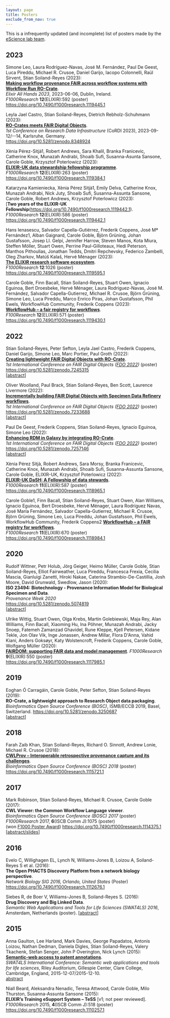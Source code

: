 ```yaml
---
layout: page
title: Posters
exclude_from_nav: true
---
```


This is a infrequently updated (and incomplete) list of posters made by the [eScience lab team](../people.md).


## 2023

Simone Leo, Laura Rodríguez-Navas, José M. Fernández, Paul De Geest, Luca Pireddu, Michael R. Crusoe, Daniel Garijo, Iacopo Colonnelli, Raül Sirvent, Stian Soiland-Reyes (2023):  
[**Making workflow provenance FAIR across workflow systems with Workflow Run RO-Crate**](https://doi.org/10.5281/zenodo.8004793).  
_Elixir All Hands 2023_, 2023-06-06, Dublin, Ireland.  
_F1000Research_  **12**(ELIXIR):592 (poster)  
<https://doi.org/10.7490/f1000research.1119445.1>

Leyla Jael Castro, Stian Soiland-Reyes, Dietrich Rebholz-Schuhmann (2023):  
[**RO-Crates meets FAIR Digital Objects**](https://doi.org/10.5281/zenodo.8348924).  
_1st Conference on Research Data Infrastructure_ (CoRDI 2023), 2023-09-12/--14, Karlsruhe, Germany.    
<https://doi.org/10.5281/zenodo.8348924>


Xènia Pérez-Sitjà1, Robert Andrews, Sara Khalil, Branka Franicevic, Catherine Knox, Munazah Andrabi, Shoaib Sufi, Susanna-Asunta Sansone, Carole Goble, Krzysztof Poterlowicz (2023):  
[**ELIXIR-UK data stewardship fellowship programme**](https://doi.org/10.7490/f1000research.1119384.1).  
_F1000Research_ **12**(ELIXIR):263 (poster)  
<https://doi.org/10.7490/f1000research.1119384.1>

Katarzyna Kamieniecka, Xènia Pérez Sitjà1, Emily Delva, Catherine Knox, Munazah Andrabi, Nick Juty, Shoaib Sufi, Susanna-Assunta Sansone, Carole Goble, Robert Andrews, Krzysztof Poterlowicz (2023):  
[**Two years of the ELIXIR-UK Fellowship**(https://doi.org/10.7490/f1000research.1119442.1).  
_F1000Research_ **12**(ELIXIR):586 (poster)  
<https://doi.org/10.7490/f1000research.1119442.1>

Hans Ienasescu, Salvador Capella-Gutiérrez, Frederik Coppens, José Mª Fernández1, Alban Gaignard, Carole Goble, Björn Grüning, Johan Gustafsson, Josep Ll. Gelpí, Jennifer Harrow, Steven Manos, Kota Miura, Steffen Möller, Stuart Owen, Perrine Paul-Gilloteaux, Hedi Peterson, Manthos Pithoulias, Jonathan Tedds, Dmitri Repchevsky, Federico Zambelli, Oleg Zharkov, Matúš Kalaš, Hervé Ménager (2023):  
[**The ELIXIR research software ecosystem**](https://doi.org/10.7490/f1000research.1119595.1).  
_F1000Research_ **12**:1026 (poster)  
<https://doi.org/10.7490/f1000research.1119595.1>

Carole Goble, Finn Bacall, Stian Soiland-Reyes, Stuart Owen, Ignacio Eguinoa, Bert Droesbeke, Hervé Ménager, Laura Rodriguez-Navas, José M. Fernández, Salvador Capella-Gutierrez, Michael R. Crusoe, Björn Grüning, Simone Leo, Luca Pireddu, Marco Enrico Piras, Johan Gustafsson, Phil Ewels, WorkflowHub Community, Frederik Coppens (2023):  
[**WorkflowHub – a fair registry for workflows**](https://doi.org/10.7490/f1000research.1119430.1).  
_F100Research_ **12**(ELIXIR):571 (poster)  
<https://doi.org/10.7490/f1000research.1119430.1>


## 2022

Stian Soiland-Reyes, Peter Sefton, Leyla Jael Castro, Frederik Coppens, Daniel Garijo, Simone Leo, Marc Portier, Paul Groth (2022):  
[**Creating lightweight FAIR Digital Objects with RO-Crate**](/2022/phd/fdo-with-ro-crate/).  
_1st International Conference on FAIR Digital Objects ([FDO 2022](https://www.fdo2022.org/))_ (poster)  
<https://doi.org/10.5281/zenodo.7245315>  
[[abstract](https://doi.org/10.3897/rio.8.e93937)]

Oliver Woolland, Paul Brack, Stian Soiland-Reyes, Ben Scott, Laurence Livermore (2022):  
[**Incrementally building FAIR Digital Objects with Specimen Data Refinery workflows**](/2022/phd/incrementally-building-fdos/).  
_1st International Conference on FAIR Digital Objects ([FDO 2022](https://www.fdo2022.org/))_ (poster)  
<https://doi.org/10.5281/zenodo.7233688>  
[[abstract](https://doi.org/10.3897/rio.8.e94349)]

Paul De Geest, Frederik Coppens, Stian Soiland-Reyes, Ignacio Eguinoa, Simone Leo (2022):  
[**Enhancing RDM in Galaxy by integrating RO-Crate**](/2022/phd/galaxy-ro-crate/).  
_1st International Conference on FAIR Digital Objects ([FDO 2022](https://www.fdo2022.org/))_ (poster)
<https://doi.org/10.5281/zenodo.7257146>  
[[abstract](https://doi.org/10.3897/rio.8.e95164)]

Xènia Pérez Sitjà, Robert Andrews, Sara Morsy, Branka Franicevic, Catherine Knox, Munazah Andrabi, Shoaib Sufi, Susanna-Assunta Sansone, Carole Goble, ELIXIR-UK, Krzysztof Poterlowicz (2022):  
[**ELIXIR-UK DaSH: A Fellowship of data stewards**](https://doi.org/10.7490/f1000research.1118965.1).  
_F1000Research_ **11**(ELIXIR):587 (poster)  
<https://doi.org/10.7490/f1000research.1118965.1>

Carole Goble1, Finn Bacall, Stian Soiland-Reyes, Stuart Owen, Alan Williams, Ignacio Eguinoa, Bert Droesbeke, Hervé Ménager, Laura Rodríguez Navas, José María Fernández, Salvador Capella-Gutierrez, Michael R. Crusoe, Björn Grüning, Simone Leo, Luca Pireddu, Johan Gustafsson, Phil Ewels, WorkflowHub Community, Frederik Coppens2 
[**WorkflowHub – a FAIR registry for workflows**](https://doi.org/10.7490/f1000research.1118984.1).  
_F1000Research_ **11**(ELIXIR):670 (poster)  
<https://doi.org/10.7490/f1000research.1118984.1>


## 2020

Rudolf Wittner, Petr Holub, Jörg Geiger, Heimo Müller, Carole Goble, Stian Soiland-Reyes, Elliot Fairweather, Luca Pireddu, Francesca Frexia, Cecilia Mascia, Gianluigi Zanetti, Hiroki Nakae, Caterina Strambio-De-Castillia, Josh Moore, David Grunwald, Swedlow, Jason (2020):  
**ISO 23494: Biotechnology - Provenance Information Model for Biological Specimen and Data**.  
_Provenance Week 2020_  
<https://doi.org/10.5281/zenodo.5074819>  
[[abstract](https://doi.org/10.1007/978-3-030-80960-7_16)]

Ulrike Wittig, Stuart Owen, Olga Krebs, Martin Golebiewski, Maja Rey, Alan Williams, Finn Bacall, Xiaoming Hu, Ina Pöhner, Munazah Andrabi, Jacky Snoep, Fatemeh Zamanzad Ghavidel, Rune Kleppe, Kjell Petersen, Kidane Tekle, Jon Olav Vik, Inge Jonassen, Andrew Millar, Flora D'Anna, Vahid Kiani, Anders Goksøyr, Katy Wolstencroft, Frederik Coppens, Carole Goble, Wolfgang Müller (2020):  
[**FAIRDOM: supporting FAIR data and model management**](https://doi.org/10.7490/f1000research.1117985.1).
_F1000Research_ **9**(ELIXIR):550 (poster)  
<https://doi.org/10.7490/f1000research.1117985.1>

## 2019

Eoghan Ó Carragáin, Carole Goble, Peter Sefton, Stian Soiland-Reyes (2019):  
**RO-Crate, a lightweight approach to Research Object data packaging**.  
_Bioinformatics Open Source Conference (BOSC)_, ISMB/ECCB 2019, Basel, Switzerland. 
<https://doi.org/10.5281/zenodo.3250687>  
[[abstract](https://doi.org/10.5281/zenodo.3343031)]


## 2018

Farah Zaib Khan, Stian Soiland-Reyes, Richard O. Sinnott, Andrew Lonie, Michael R. Crusoe (2018):  
[**CWLProv – Interoperable retrospective provenance capture and its challenges**](https://doi.org/10.7490/f1000research.1115721.1).  
_Bioinformatics Open Source Conference (BOSC) 2018_  (poster)  
<https://doi.org/10.7490/f1000research.1115721.1>


## 2017

Mark Robinson, Stian Soiland-Reyes, Michael R. Crusoe, Carole Goble (2017):  
**CWL Viewer: the Common Workflow Language viewer**.  
_Bioinformatics Open Source Conference (BOSC) 2017_  (poster)  
_F1000Research_ 2017, **6**(ISCB Comm J):1075 (poster)  
(won [F1000 Poster Award](http://bioexcel.eu/poster-award-for-cwlviewer/))
<https://doi.org/10.7490/f1000research.1114375.1>  
[[abstract/slides](https://doi.org/10.7490/f1000research.1114453.1)]


## 2016

Evelo C, Willighagen EL, Lynch N, Williams-Jones B, Loizou A, Soiland-Reyes S et al. (2016):  
**The Open PHACTS Discovery Platform from a network biology perspective**.  
_Network Biology SIG 2016, Orlando, United States_ (Poster)  
<https://doi.org/10.7490/f1000research.1112676.1>

Siebes R, de Boer V, Williams-Jones B, Soiland-Reyes S. (2016):  
**Drug Discovery and Big Linked Data**.  
_Semantic Web Applications and Tools for Life Sciences (SWAT4LS) 2016_, Amsterdam, Netherlands (poster).
[[abstract](https://ceur-ws.org/Vol-1795/paper29.pdf)]


## 2015

Anna Gaulton, Lee Harland, Mark Davies, George Papadatos, Antonis Loizou, Nathan Dedman, Daniela Digles, Stian Soiland-Reyes, Valery Tkachenk, Stefan Senger, John P Overington, Nick Lynch (2015):  
[**Semantic-web access to patent annotations**](https://www.research.manchester.ac.uk/portal/files/45510842/151207_Cambridge_SWAT4LS_Anna_Gaulton_Semantic_Web_Access_to_Patent_Annotations.pdf).  
_SWAT4LS International Conference: Semantic web applications and tools for life sciences_, Riley Auditorium, Gillespie Center, Clare College, Cambridge, England, 2015-12-07/2015-12-10.  
[abstract](https://web.archive.org/web/20210617161106/https://ceur-ws.org/Vol-1546/poster_59.pdf)

Niall Beard, Aleksandra Nenadic, Teresa Attwood, Carole Goble, Milo Thurston, Susanna-Assunta Sansone (2015):  
**ELIXIR’s Training eSupport System – TeSS** [v1; not peer reviewed].  
_F1000Research_ 2015, **4**(ISCB Comm J):518 (poster)  
<https://doi.org/10.7490/f1000research.1110257.1>
